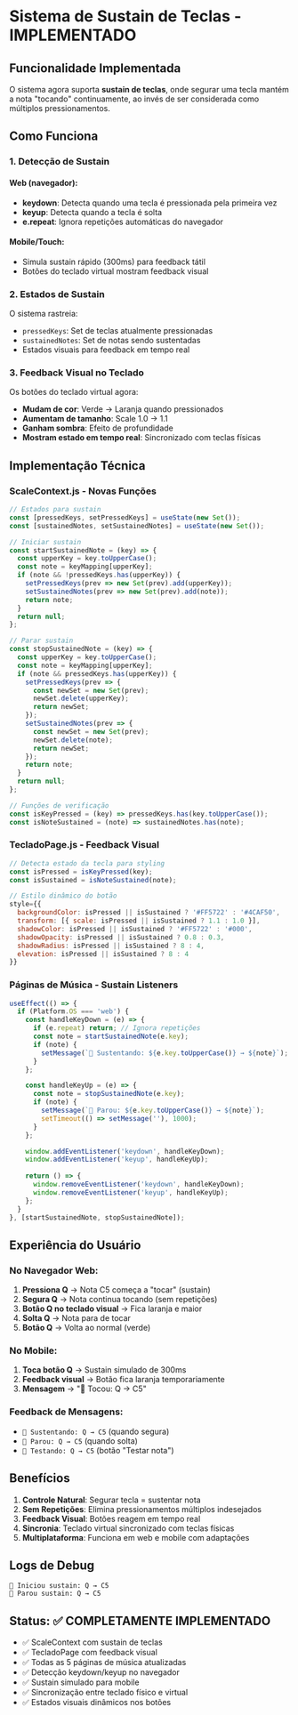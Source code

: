 # Sistema de Sustain de Teclas - IMPLEMENTADO

## Funcionalidade Implementada

O sistema agora suporta **sustain de teclas**, onde segurar uma tecla mantém a nota "tocando" continuamente, ao invés de ser considerada como múltiplos pressionamentos.

## Como Funciona

### 1. **Detecção de Sustain**

#### Web (navegador):
- **keydown**: Detecta quando uma tecla é pressionada pela primeira vez
- **keyup**: Detecta quando a tecla é solta
- **e.repeat**: Ignora repetições automáticas do navegador

#### Mobile/Touch:
- Simula sustain rápido (300ms) para feedback tátil
- Botões do teclado virtual mostram feedback visual

### 2. **Estados de Sustain**

O sistema rastreia:
- `pressedKeys`: Set de teclas atualmente pressionadas
- `sustainedNotes`: Set de notas sendo sustentadas
- Estados visuais para feedback em tempo real

### 3. **Feedback Visual no Teclado**

Os botões do teclado virtual agora:
- **Mudam de cor**: Verde → Laranja quando pressionados
- **Aumentam de tamanho**: Scale 1.0 → 1.1
- **Ganham sombra**: Efeito de profundidade
- **Mostram estado em tempo real**: Sincronizado com teclas físicas

## Implementação Técnica

### ScaleContext.js - Novas Funções

```javascript
// Estados para sustain
const [pressedKeys, setPressedKeys] = useState(new Set());
const [sustainedNotes, setSustainedNotes] = useState(new Set());

// Iniciar sustain
const startSustainedNote = (key) => {
  const upperKey = key.toUpperCase();
  const note = keyMapping[upperKey];
  if (note && !pressedKeys.has(upperKey)) {
    setPressedKeys(prev => new Set(prev).add(upperKey));
    setSustainedNotes(prev => new Set(prev).add(note));
    return note;
  }
  return null;
};

// Parar sustain
const stopSustainedNote = (key) => {
  const upperKey = key.toUpperCase();
  const note = keyMapping[upperKey];
  if (note && pressedKeys.has(upperKey)) {
    setPressedKeys(prev => {
      const newSet = new Set(prev);
      newSet.delete(upperKey);
      return newSet;
    });
    setSustainedNotes(prev => {
      const newSet = new Set(prev);
      newSet.delete(note);
      return newSet;
    });
    return note;
  }
  return null;
};

// Funções de verificação
const isKeyPressed = (key) => pressedKeys.has(key.toUpperCase());
const isNoteSustained = (note) => sustainedNotes.has(note);
```

### TecladoPage.js - Feedback Visual

```javascript
// Detecta estado da tecla para styling
const isPressed = isKeyPressed(key);
const isSustained = isNoteSustained(note);

// Estilo dinâmico do botão
style={{
  backgroundColor: isPressed || isSustained ? '#FF5722' : '#4CAF50',
  transform: [{ scale: isPressed || isSustained ? 1.1 : 1.0 }],
  shadowColor: isPressed || isSustained ? '#FF5722' : '#000',
  shadowOpacity: isPressed || isSustained ? 0.8 : 0.3,
  shadowRadius: isPressed || isSustained ? 8 : 4,
  elevation: isPressed || isSustained ? 8 : 4
}}
```

### Páginas de Música - Sustain Listeners

```javascript
useEffect(() => {
  if (Platform.OS === 'web') {
    const handleKeyDown = (e) => {
      if (e.repeat) return; // Ignora repetições
      const note = startSustainedNote(e.key);
      if (note) {
        setMessage(`🎵 Sustentando: ${e.key.toUpperCase()} → ${note}`);
      }
    };

    const handleKeyUp = (e) => {
      const note = stopSustainedNote(e.key);
      if (note) {
        setMessage(`🎵 Parou: ${e.key.toUpperCase()} → ${note}`);
        setTimeout(() => setMessage(''), 1000);
      }
    };

    window.addEventListener('keydown', handleKeyDown);
    window.addEventListener('keyup', handleKeyUp);
    
    return () => {
      window.removeEventListener('keydown', handleKeyDown);
      window.removeEventListener('keyup', handleKeyUp);
    };
  }
}, [startSustainedNote, stopSustainedNote]);
```

## Experiência do Usuário

### **No Navegador Web:**
1. **Pressiona Q** → Nota C5 começa a "tocar" (sustain)
2. **Segura Q** → Nota continua tocando (sem repetições)
3. **Botão Q no teclado visual** → Fica laranja e maior
4. **Solta Q** → Nota para de tocar
5. **Botão Q** → Volta ao normal (verde)

### **No Mobile:**
1. **Toca botão Q** → Sustain simulado de 300ms
2. **Feedback visual** → Botão fica laranja temporariamente
3. **Mensagem** → "🎵 Tocou: Q → C5"

### **Feedback de Mensagens:**
- `🎵 Sustentando: Q → C5` (quando segura)
- `🎵 Parou: Q → C5` (quando solta)
- `🎵 Testando: Q → C5` (botão "Testar nota")

## Benefícios

1. **Controle Natural**: Segurar tecla = sustentar nota
2. **Sem Repetições**: Elimina pressionamentos múltiplos indesejados
3. **Feedback Visual**: Botões reagem em tempo real
4. **Sincronia**: Teclado virtual sincronizado com teclas físicas
5. **Multiplataforma**: Funciona em web e mobile com adaptações

## Logs de Debug

```
🎵 Iniciou sustain: Q → C5
🎵 Parou sustain: Q → C5
```

## Status: ✅ COMPLETAMENTE IMPLEMENTADO

- ✅ ScaleContext com sustain de teclas
- ✅ TecladoPage com feedback visual
- ✅ Todas as 5 páginas de música atualizadas
- ✅ Detecção keydown/keyup no navegador
- ✅ Sustain simulado para mobile
- ✅ Sincronização entre teclado físico e virtual
- ✅ Estados visuais dinâmicos nos botões